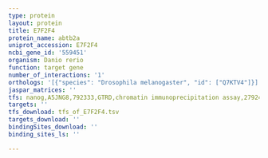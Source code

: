 ```yaml
---
type: protein
layout: protein
title: E7F2F4
protein_name: abtb2a
uniprot_accession: E7F2F4
ncbi_gene_id: '559451'
organism: Danio rerio
function: target gene
number_of_interactions: '1'
orthologs: '[{"species": "Drosophila melanogaster", "id": ["Q7KTV4"]}]'
jaspar_matrices: ''
tfs: nanog,A5JNG8,792333,GTRD,chromatin immunoprecipitation assay,27924024%5Buid%5D,No
targets: ''
tfs_download: tfs_of_E7F2F4.tsv
targets_download: ''
bindingSites_download: ''
binding_sites_ls: ''

---
```

